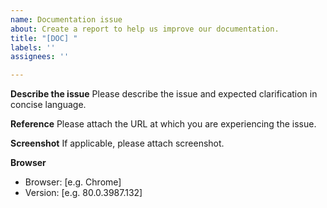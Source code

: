 ```yaml
---
name: Documentation issue
about: Create a report to help us improve our documentation.
title: "[DOC] "
labels: ''
assignees: ''

---
```


**Describe the issue**
Please describe the issue and expected clarification in concise language.

**Reference**
Please attach the URL at which you are experiencing the issue.

**Screenshot**
If applicable, please attach screenshot.

**Browser**
- Browser: [e.g. Chrome]
- Version: [e.g. 80.0.3987.132]

<!-- For general inquiries, please post in [FreeRTOS forum](https://forums.FreeRTOS.org) for community support. -->
